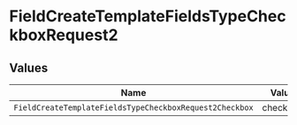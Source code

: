 # FieldCreateTemplateFieldsTypeCheckboxRequest2


## Values

| Name                                                    | Value                                                   |
| ------------------------------------------------------- | ------------------------------------------------------- |
| `FieldCreateTemplateFieldsTypeCheckboxRequest2Checkbox` | checkbox                                                |